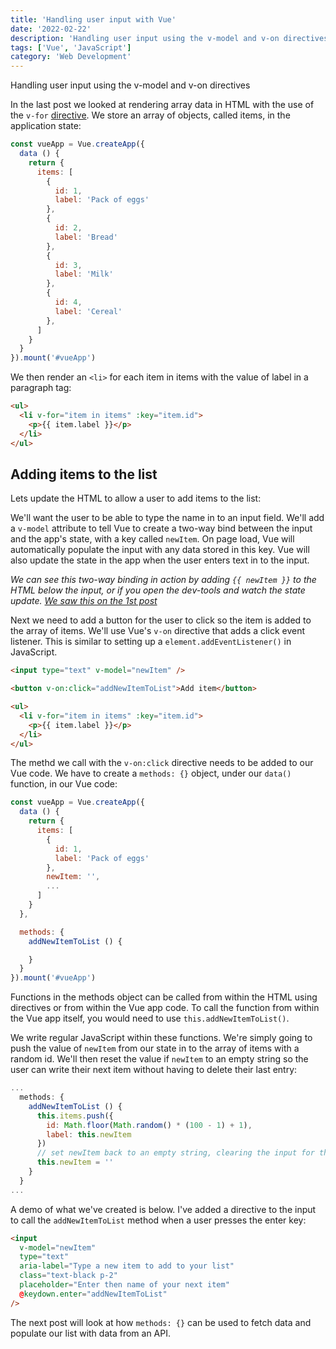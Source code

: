 ```yaml
---
title: 'Handling user input with Vue'
date: '2022-02-22'
description: 'Handling user input using the v-model and v-on directives.'
tags: ['Vue', 'JavaScript']
category: 'Web Development'
---
```


<p class="introduction">Handling user input using the v-model and v-on directives</p>

In the <nuxt-link to="rendering-lists-in-vue">last post</nuxt-link> we looked at rendering array data in HTML with the use of the `v-for` [directive](https://vuejs.org/api/built-in-directives.html#built-in-directives). We store an array of objects, called items, in the application state:

```js
const vueApp = Vue.createApp({
  data () {
    return {
      items: [
        {
          id: 1,
          label: 'Pack of eggs'
        },
        {
          id: 2,
          label: 'Bread'
        },
        {
          id: 3,
          label: 'Milk'
        },
        {
          id: 4,
          label: 'Cereal'
        },
      ]
    }
  }
}).mount('#vueApp')
```

We then render an `<li>` for each item in items with the value of label in a paragraph tag:
```html
<ul>
  <li v-for="item in items" :key="item.id">
    <p>{{ item.label }}</p>
  </li>
</ul>
```

## Adding items to the list

Lets update the HTML to allow a user to add items to the list:

We'll want the user to be able to type the name in to an input field. We'll add a `v-model` attribute to tell Vue to create a two-way bind between the input and the app's state, with a key called `newItem`. On page load, Vue will automatically populate the input with any data stored in this key. Vue will also update the state in the app when the user enters text in to the input.

_We can see this two-way binding in action by adding `{{ newItem }}` to the HTML below the input, or if you open the dev-tools and watch the state update. [We saw this on the 1st post](/blog/getting-started-with-vue)_

Next we need to add a button for the user to click so the item is added to the array of items. We'll use Vue's `v-on` directive that adds a click event listener. This is similar to setting up a `element.addEventListener()` in JavaScript.

```html
<input type="text" v-model="newItem" />

<button v-on:click="addNewItemToList">Add item</button>

<ul>
  <li v-for="item in items" :key="item.id">
    <p>{{ item.label }}</p>
  </li>
</ul>
```

The methd we call with the `v-on:click` directive needs to be added to our Vue code. We have to create a `methods: {}` object, under our `data()` function, in our Vue code:

```js
const vueApp = Vue.createApp({
  data () {
    return {
      items: [
        {
          id: 1,
          label: 'Pack of eggs'
        },
        newItem: '',
        ...
      ]
    }
  },

  methods: {
    addNewItemToList () {

    }
  }
}).mount('#vueApp')
```

Functions in the methods object can be called from within the HTML using directives or from within the Vue app code. To call the function from within the Vue app itself, you would need to use `this.addNewItemToList()`.

We write regular JavaScript within these functions. We're simply going to push the value of `newItem` from our state in to the array of items with a random id. We'll then reset the value if `newItem` to an empty string so the user can write their next item without having to delete their last entry:

```js
...
  methods: {
    addNewItemToList () {
      this.items.push({
        id: Math.floor(Math.random() * (100 - 1) + 1),
        label: this.newItem
      })
      // set newItem back to an empty string, clearing the input for the next item
      this.newItem = ''
    }
  }
...
```

A demo of what we've created is below. I've added a directive to the input to call the `addNewItemToList` method when a user presses the enter key:

```html
<input
  v-model="newItem"
  type="text"
  aria-label="Type a new item to add to your list"
  class="text-black p-2"
  placeholder="Enter then name of your next item"
  @keydown.enter="addNewItemToList"
/>
```

<add-item></add-item>

The next post will look at how `methods: {}` can be used to fetch data and populate our list with data from an API.
